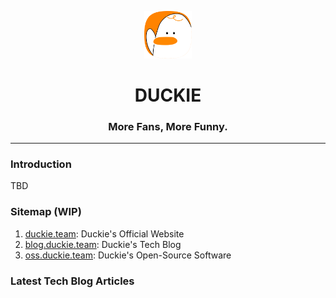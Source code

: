 <p align="center"><img alt="logo" src="https://raw.githubusercontent.com/duckie-team/.github/main/assets/duckie_logo.svg" width="15%"/></p>
<h1 align="center">DUCKIE</h1>
<h3 align="center">More Fans, More Funny.</h3>

---

### Introduction

TBD

### Sitemap (WIP)

1. [duckie.team](https://duckie.team): Duckie's Official Website
2. [blog.duckie.team](https://blog.duckie.team): Duckie's Tech Blog
3. [oss.duckie.team](https://oss.duckie.team): Duckie's Open-Source Software

### Latest Tech Blog Articles

<!-- BLOG-POST-LIST:START -->
<!-- BLOG-POST-LIST:END -->
